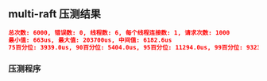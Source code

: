 ## multi-raft 压测结果

```json
总次数: 6000, 错误数: 0, 线程数: 6, 每个线程连接数: 1, 请求次数: 1000
最小值: 663us, 最大值: 203700us, 中间值: 6182.6us
75百分位: 3939.0us, 90百分位: 5404.0us, 95百分位: 11294.0us, 99百分位: 93239.6us
```

### 压测程序

